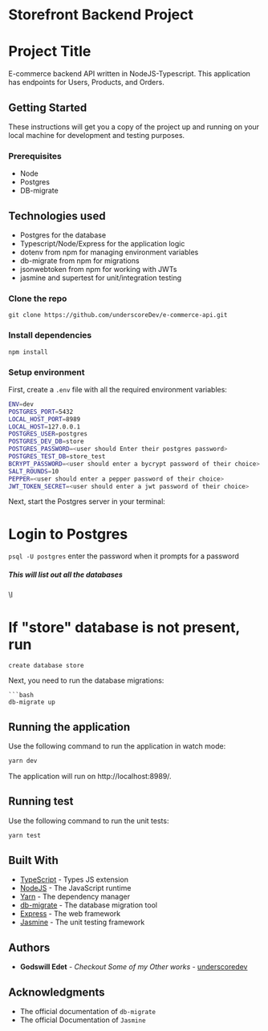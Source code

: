 # Storefront Backend Project

# Project Title

E-commerce backend API written in NodeJS-Typescript. This application has endpoints for Users, Products, and Orders.

## Getting Started

These instructions will get you a copy of the project up and running on your local machine for development and testing
purposes.

### Prerequisites

- Node
- Postgres
- DB-migrate

## Technologies used

- Postgres for the database
- Typescript/Node/Express for the application logic
- dotenv from npm for managing environment variables
- db-migrate from npm for migrations
- jsonwebtoken from npm for working with JWTs
- jasmine and supertest for unit/integration testing

### Clone the repo

`git clone https://github.com/underscoreDev/e-commerce-api.git`

### Install dependencies

`npm install`

<!-- ### Starting the server

`npm run dev`

### Run test

`npm run test` -->

### Setup environment

First, create a `.env` file with all the required environment variables:

```bash
ENV=dev
POSTGRES_PORT=5432
LOCAL_HOST_PORT=8989
LOCAL_HOST=127.0.0.1
POSTGRES_USER=postgres
POSTGRES_DEV_DB=store
POSTGRES_PASSWORD=<user should Enter their postgres password>
POSTGRES_TEST_DB=store_test
BCRYPT_PASSWORD=<user should enter a bycrypt password of their choice>
SALT_ROUNDS=10
PEPPER=<user should enter a pepper password of their choice>
JWT_TOKEN_SECRET=<user should enter a jwt password of their choice>

```

Next, start the Postgres server in your terminal:

# Login to Postgres

`psql -U postgres`
enter the password when it prompts for a password

##### This will list out all the databases

\l

# If "store" database is not present, run
`create database store`

Next, you need to run the database migrations:
````
```bash
db-migrate up
````

## Running the application

Use the following command to run the application in watch mode:

```bash
yarn dev
```

The application will run on http://localhost:8989/.

## Running test

Use the following command to run the unit tests:

```bash
yarn test
```

## Built With

- [TypeScript](https://www.typescriptlang.org/) - Types JS extension
- [NodeJS](https://nodejs.org/) - The JavaScript runtime
- [Yarn](https://yarnpkg.com/) - The dependency manager
- [db-migrate](https://db-migrate.readthedocs.io/en/latest/) - The database migration tool
- [Express](https://expressjs.com) - The web framework
- [Jasmine](https://jasmine.github.io/) - The unit testing framework

## Authors

- **Godswill Edet** - _Checkout Some of my Other works_ - [underscoredev](https://github.com/underscoreDev)

## Acknowledgments

- The official documentation of `db-migrate`
- The official Documentation of `Jasmine`
